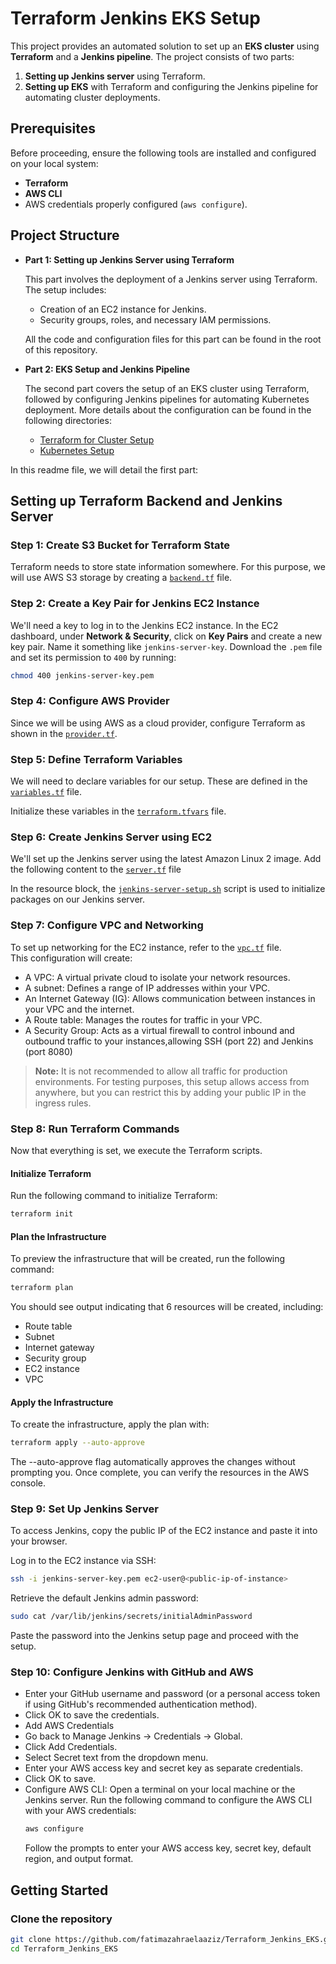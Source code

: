 # Terraform Jenkins EKS Setup

This project provides an automated solution to set up an **EKS cluster** using **Terraform** and a **Jenkins pipeline**. The project consists of two parts:

1. **Setting up Jenkins server** using Terraform.
2. **Setting up EKS** with Terraform and configuring the Jenkins pipeline for automating cluster deployments.

## Prerequisites

Before proceeding, ensure the following tools are installed and configured on your local system:

- **Terraform** 
- **AWS CLI** 
- AWS credentials properly configured (`aws configure`).

## Project Structure

- **Part 1: Setting up Jenkins Server using Terraform**
  
  This part involves the deployment of a Jenkins server using Terraform. The setup includes:
  
  - Creation of an EC2 instance for Jenkins.
  - Security groups, roles, and necessary IAM permissions.

  All the code and configuration files for this part can be found in the root of this repository.

- **Part 2: EKS Setup and Jenkins Pipeline**
  
  The second part covers the setup of an EKS cluster using Terraform, followed by configuring Jenkins pipelines for automating Kubernetes deployment.
  More details about the configuration can be found in the following directories:
  
  - [Terraform for Cluster Setup](https://github.com/fatimazahraelaaziz/Terraform_Jenkins_EKS/tree/main/terraform-for-cluster)
  - [Kubernetes Setup](https://github.com/fatimazahraelaaziz/Terraform_Jenkins_EKS/tree/main/kubernetes)

In this readme file, we will detail the first part:

## Setting up Terraform Backend and Jenkins Server

### Step 1: Create S3 Bucket for Terraform State

Terraform needs to store state information somewhere. For this purpose, we will use AWS S3 storage by creating a [`backend.tf`](https://github.com/fatimazahraelaaziz/backend.tf) file.

### Step 2: Create a Key Pair for Jenkins EC2 Instance

We'll need a key to log in to the Jenkins EC2 instance. In the EC2 dashboard, under **Network & Security**, click on **Key Pairs** and create a new key pair. Name it something like `jenkins-server-key`. Download the `.pem` file and set its permission to `400` by running:

```bash
chmod 400 jenkins-server-key.pem
```

### Step 4: Configure AWS Provider
Since we will be using AWS as a cloud provider, configure Terraform as shown in the [`provider.tf`](https://github.com/fatimazahraelaaziz/provider.tf).

### Step 5: Define Terraform Variables
We will need to declare variables for our setup. These are defined in the [`variables.tf`](https://github.com/fatimazahraelaaziz/variables.tf) file.

Initialize these variables in the [`terraform.tfvars`](https://github.com/fatimazahraelaaziz/terraform.tfvars) file.

### Step 6: Create Jenkins Server using EC2
We'll set up the Jenkins server using the latest Amazon Linux 2 image. Add the following content to the [`server.tf`](https://github.com/fatimazahraelaaziz/server.tf) file

In the resource block, the [`jenkins-server-setup.sh`](https://github.com/fatimazahraelaaziz/jenkins-server-setup.sh) script is used to initialize packages on our Jenkins server. 

### Step 7: Configure VPC and Networking
To set up networking for the EC2 instance, refer to the [`vpc.tf`](https://github.com/fatimazahraelaaziz/vpc.tf) file.  
This configuration will create:
- A VPC: A virtual private cloud to isolate your network resources.
- A subnet: Defines a range of IP addresses within your VPC.
- An Internet Gateway (IG): Allows communication between instances in your VPC and the internet.
- A Route table: Manages the routes for traffic in your VPC.
- A Security Group: Acts as a virtual firewall to control inbound and outbound traffic to your instances,allowing SSH (port 22) and Jenkins (port 8080)

> **Note:** It is not recommended to allow all traffic for production environments. For testing purposes, this setup allows access from anywhere, but you can restrict this by adding your public IP in the ingress rules.

### Step 8: Run Terraform Commands
Now that everything is set, we execute the Terraform scripts.

#### Initialize Terraform
Run the following command to initialize Terraform:
```bash
terraform init
```
#### Plan the Infrastructure
To preview the infrastructure that will be created, run the following command:
```bash
terraform plan
```
You should see output indicating that 6 resources will be created, including:
- Route table
- Subnet
- Internet gateway
- Security group
- EC2 instance
- VPC

#### Apply the Infrastructure
To create the infrastructure, apply the plan with:

```bash
terraform apply --auto-approve
```
The --auto-approve flag automatically approves the changes without prompting you. Once complete, you can verify the resources in the AWS console.

### Step 9: Set Up Jenkins Server
To access Jenkins, copy the public IP of the EC2 instance and paste it into your browser.

Log in to the EC2 instance via SSH:

```bash
ssh -i jenkins-server-key.pem ec2-user@<public-ip-of-instance>
```
Retrieve the default Jenkins admin password:

```bash
sudo cat /var/lib/jenkins/secrets/initialAdminPassword
```
Paste the password into the Jenkins setup page and proceed with the setup.

### Step 10: Configure Jenkins with GitHub and AWS
- Enter your GitHub username and password (or a personal access token if using GitHub's recommended authentication method).
- Click OK to save the credentials.
- Add AWS Credentials
- Go back to Manage Jenkins -> Credentials -> Global.
- Click Add Credentials.
- Select Secret text from the dropdown menu.
- Enter your AWS access key and secret key as separate credentials.
- Click OK to save.
- Configure AWS CLI:
  Open a terminal on your local machine or the Jenkins server.
  Run the following command to configure the AWS CLI with your AWS credentials:
  ```bash
  aws configure
  ```
  Follow the prompts to enter your AWS access key, secret key, default region, and output format.


## Getting Started

### Clone the repository

```bash
git clone https://github.com/fatimazahraelaaziz/Terraform_Jenkins_EKS.git
cd Terraform_Jenkins_EKS
